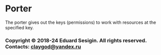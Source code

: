 # Porter

The porter gives out the keys (permissions) to work with resources at the specified key.

### Copyright © 2018-24 Eduard Sesigin. All rights reserved. Contacts: <claygod@yandex.ru>
